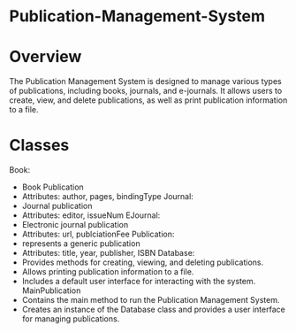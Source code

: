 # Publication-Management-System

# Overview
The Publication Management System is designed to manage various types of publications, including books, journals, and e-journals. It allows users to create, view, and delete publications, as well as print publication information to a file.

# Classes
Book:
- Book Publication
- Attributes: author, pages, bindingType
Journal:
- Journal publication
- Attributes: editor, issueNum
EJournal:
- Electronic journal publication
- Attributes: url, publciationFee
Publication:
- represents a generic publication
- Attributes: title, year, publisher, ISBN
Database:
- Provides methods for creating, viewing, and deleting publications.
- Allows printing publication information to a file.
- Includes a default user interface for interacting with the system.
MainPublication
- Contains the main method to run the Publication Management System.
- Creates an instance of the Database class and provides a user interface for managing publications.
